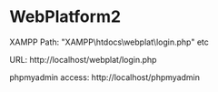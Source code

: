 # WebPlatform2
XAMPP Path: "XAMPP\htdocs\webplat\login.php" etc

URL: http://localhost/webplat/login.php

phpmyadmin access: http://localhost/phpmyadmin